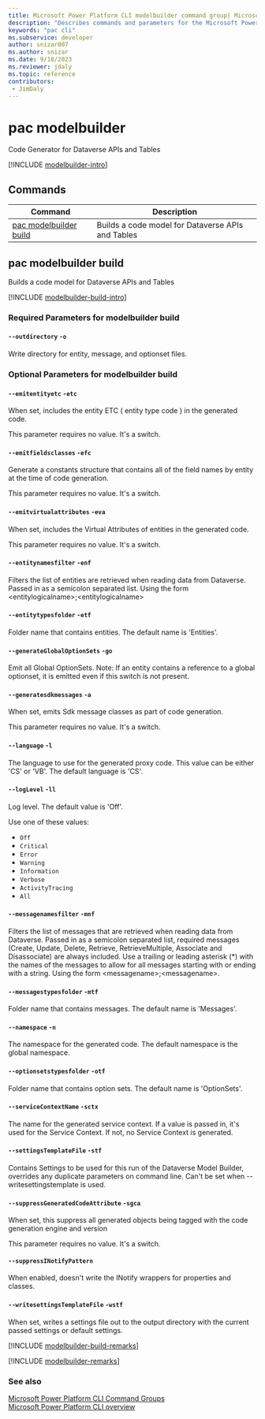 ```yaml
---
title: Microsoft Power Platform CLI modelbuilder command group| Microsoft Docs
description: "Describes commands and parameters for the Microsoft Power Platform CLI modelbuilder command group."
keywords: "pac cli"
ms.subservice: developer
author: snizar007
ms.author: snizar
ms.date: 9/18/2023
ms.reviewer: jdaly
ms.topic: reference
contributors: 
 - JimDaly
---
```

<!-- 
Do not edit this file. 
This file is generated by a program and any changes will be overwritten when this topic is re-generated.
Use the include files to add additional content to this topic.
-->
# pac modelbuilder

Code Generator for Dataverse APIs and Tables

[!INCLUDE [modelbuilder-intro](includes/modelbuilder-intro.md)]

## Commands

|Command|Description|
|---------|---------|
|[pac modelbuilder build](#pac-modelbuilder-build)|Builds a code model for Dataverse APIs and Tables|


## pac modelbuilder build

Builds a code model for Dataverse APIs and Tables

[!INCLUDE [modelbuilder-build-intro](includes/modelbuilder-build-intro.md)]


### Required Parameters for modelbuilder build

#### `--outdirectory` `-o`

Write directory for entity, message, and optionset files.


### Optional Parameters for modelbuilder build

#### `--emitentityetc` `-etc`

When set, includes the entity ETC ( entity type code ) in the generated code.

This parameter requires no value. It's a switch.

#### `--emitfieldsclasses` `-efc`

Generate a constants structure that contains all of the field names by entity at the time of code generation.

This parameter requires no value. It's a switch.

#### `--emitvirtualattributes` `-eva`

When set, includes the Virtual Attributes of entities in the generated code.

This parameter requires no value. It's a switch.

#### `--entitynamesfilter` `-enf`

Filters the list of entities are retrieved when reading data from Dataverse. Passed in as a semicolon separated list. Using the form \<entitylogicalname>;\<entitylogicalname>

#### `--entitytypesfolder` `-etf`

Folder name that contains entities. The default name is 'Entities'.

#### `--generateGlobalOptionSets` `-go`

Emit all Global OptionSets. Note: If an entity contains a reference to a global optionset, it is emitted even if this switch is not present.

#### `--generatesdkmessages` `-a`

When set, emits Sdk message classes as part of code generation.

This parameter requires no value. It's a switch.

#### `--language` `-l`

The language to use for the generated proxy code. This value can be either 'CS' or 'VB'. The default language is 'CS'.

#### `--logLevel` `-ll`

Log level. The default value is 'Off'.

Use one of these values:

- `Off`
- `Critical`
- `Error`
- `Warning`
- `Information`
- `Verbose`
- `ActivityTracing`
- `All`

#### `--messagenamesfilter` `-mnf`

Filters the list of messages that are retrieved when reading data from Dataverse. Passed in as a semicolon separated list, required messages (Create, Update, Delete, Retrieve, RetrieveMultiple, Associate and Disassociate) are always included. Use a trailing or leading asterisk (*) with the names of the messages to allow for all messages starting with or ending with a string. Using the form \<messagename>;\<messagename>.

#### `--messagestypesfolder` `-mtf`

Folder name that contains messages. The default name is 'Messages'.

#### `--namespace` `-n`

The namespace for the generated code. The default namespace is the global namespace.

#### `--optionsetstypesfolder` `-otf`

Folder name that contains option sets. The default name is 'OptionSets'.

#### `--serviceContextName` `-sctx`

The name for the generated service context. If a value is passed in, it's used for the Service Context. If not, no Service Context is generated.

#### `--settingsTemplateFile` `-stf`

Contains Settings to be used for this run of the Dataverse Model Builder, overrides any duplicate parameters on command line. Can't be set when --writesettingstemplate is used.

#### `--suppressGeneratedCodeAttribute` `-sgca`

When set, this suppress all generated objects being tagged with the code generation engine and version

This parameter requires no value. It's a switch.

#### `--suppressINotifyPattern`

When enabled, doesn't write the INotify wrappers for properties and classes.

#### `--writesettingsTemplateFile` `-wstf`

When set, writes a settings file out to the output directory with the current passed settings or default settings.

[!INCLUDE [modelbuilder-build-remarks](includes/modelbuilder-build-remarks.md)]

[!INCLUDE [modelbuilder-remarks](includes/modelbuilder-remarks.md)]

### See also

[Microsoft Power Platform CLI Command Groups](index.md)<br />
[Microsoft Power Platform CLI overview](../introduction.md)